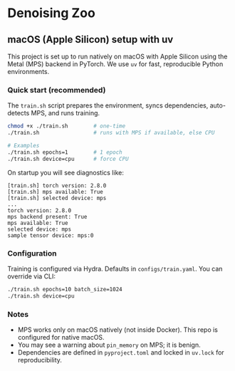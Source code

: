 # Denoising Zoo

## macOS (Apple Silicon) setup with uv

This project is set up to run natively on macOS with Apple Silicon using the Metal (MPS) backend in PyTorch. We use `uv` for fast, reproducible Python environments.


### Quick start (recommended)
The `train.sh` script prepares the environment, syncs dependencies, auto-detects MPS, and runs training.

```bash
chmod +x ./train.sh        # one-time
./train.sh                 # runs with MPS if available, else CPU

# Examples
./train.sh epochs=1        # 1 epoch
./train.sh device=cpu      # force CPU
```

On startup you will see diagnostics like:
```
[train.sh] torch version: 2.8.0
[train.sh] mps available: True
[train.sh] selected device: mps
...
torch version: 2.8.0
mps backend present: True
mps available: True
selected device: mps
sample tensor device: mps:0
```

### Configuration
Training is configured via Hydra. Defaults in `configs/train.yaml`. You can override via CLI:

```bash
./train.sh epochs=10 batch_size=1024
./train.sh device=cpu
```

### Notes
- MPS works only on macOS natively (not inside Docker). This repo is configured for native macOS.
- You may see a warning about `pin_memory` on MPS; it is benign.
- Dependencies are defined in `pyproject.toml` and locked in `uv.lock` for reproducibility.


